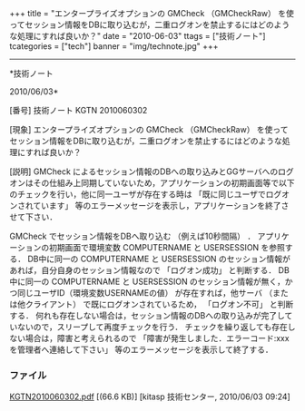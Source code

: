 ﻿+++
title = "エンタープライズオプションの GMCheck （GMCheckRaw） を使ってセッション情報をDBに取り込むが，二重ログオンを禁止するにはどのような処理にすれば良いか？"
date = "2010-06-03"
ttags = ["技術ノート"]
tcategories = ["tech"]
banner = "img/technote.jpg"
+++

-----------------------------------------------------------------------------------------------------------------------------

*技術ノート

2010/06/03*


[番号]
技術ノート KGTN 2010060302

[現象]
エンタープライズオプションの GMCheck （GMCheckRaw）
を使ってセッション情報をDBに取り込むが，二重ログオンを禁止するにはどのような処理にすれば良いか？

[説明]
GMCheck
によるセッション情報のDBへの取り込みとGGサーバへのログオンはその仕組み上同期していないため，アプリケーションの初期画面等で以下のチェックを行い，他に同一ユーザが存在する時は
「既に同じユーザでログオンされています」
等のエラーメッセージを表示し，アプリケーションを終了させて下さい．

GMCheck でセッション情報をDBへ取り込む （例えば10秒間隔） ．
アプリケーションの初期画面で環境変数 COMPUTERNAME と USERSESSION
を参照する．
DB中に同一の COMPUTERNAME と USERSESSION
のセッション情報があれば，自分自身のセッション情報なので
「ログオン成功」 と判断する．
DB中に同一の COMPUTERNAME と USERSESSION
のセッション情報が無く，かつ同じユーザID（環境変数USERNAMEの値）
が存在すれば，他サーバ （または他クライアント）
で既にログオンされているため， 「ログオン不可」 と判断する．
何れも存在しない場合は，セッション情報のDBへの取り込みが完了していないので，スリープして再度チェックを行う．
チェックを繰り返しても存在しない場合は，障害と考えられるので
「障害が発生しました．エラーコード:xxxを管理者へ連絡して下さい」
等のエラーメッセージを表示して終了する．


### ファイル

 
 


[KGTN2010060302.pdf](http://techreport.kitasp.net/attachments/download/181/KGTN2010060302.pdf)
 [(66.6 KB)] [kitasp 技術センター, 2010/06/03
09:24]


 


 

